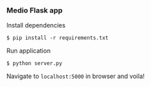 ### Medio Flask app

Install dependencies
```
$ pip install -r requirements.txt
```

Run application
```
$ python server.py 
```

Navigate to `localhost:5000` in browser and voila!
